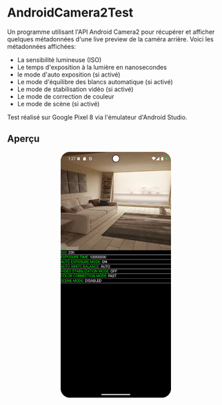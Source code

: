 # AndroidCamera2Test

Un programme utilisant l'API Android Camera2 pour récupérer et afficher quelques métadonnées d'une live preview de la caméra arrière.
Voici les métadonnées affichées:
<ul>
  <li>La sensibilité lumineuse (ISO)</li>
  <li>Le temps d'exposition à la lumière en nanosecondes</li>
  <li>le mode d'auto exposition (si activé)</li>
  <li>Le mode d'équilibre des blancs automatique (si activé)</li>
  <li>Le mode de stabilisation vidéo (si activé)</li>
  <li>Le mode de correction de couleur</li>
  <li>Le mode de scène (si activé)</li>
</ul>

Test réalisé sur Google Pixel 8 via l'émulateur d'Android Studio.

## Aperçu

<img src="appScreenshot/screenshot1.png" alt="aperçu" style="display:block;width:256px;margin:auto;"/>